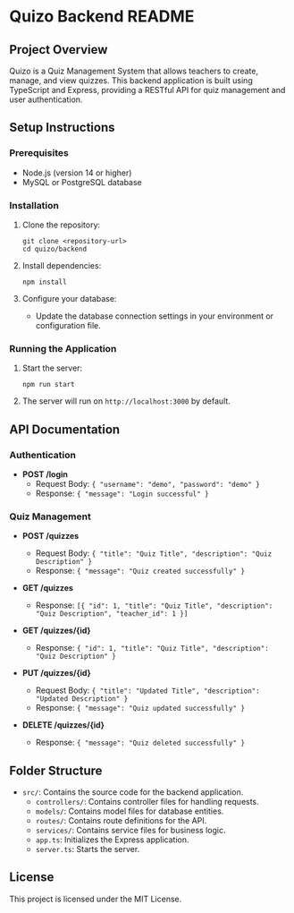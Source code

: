 # Quizo Backend README

## Project Overview
Quizo is a Quiz Management System that allows teachers to create, manage, and view quizzes. This backend application is built using TypeScript and Express, providing a RESTful API for quiz management and user authentication.

## Setup Instructions

### Prerequisites
- Node.js (version 14 or higher)
- MySQL or PostgreSQL database

### Installation
1. Clone the repository:
   ```
   git clone <repository-url>
   cd quizo/backend
   ```

2. Install dependencies:
   ```
   npm install
   ```

3. Configure your database:
   - Update the database connection settings in your environment or configuration file.

### Running the Application
1. Start the server:
   ```
   npm run start
   ```

2. The server will run on `http://localhost:3000` by default.

## API Documentation

### Authentication
- **POST /login**
  - Request Body: `{ "username": "demo", "password": "demo" }`
  - Response: `{ "message": "Login successful" }`

### Quiz Management
- **POST /quizzes**
  - Request Body: `{ "title": "Quiz Title", "description": "Quiz Description" }`
  - Response: `{ "message": "Quiz created successfully" }`

- **GET /quizzes**
  - Response: `[{ "id": 1, "title": "Quiz Title", "description": "Quiz Description", "teacher_id": 1 }]`

- **GET /quizzes/{id}**
  - Response: `{ "id": 1, "title": "Quiz Title", "description": "Quiz Description" }`

- **PUT /quizzes/{id}**
  - Request Body: `{ "title": "Updated Title", "description": "Updated Description" }`
  - Response: `{ "message": "Quiz updated successfully" }`

- **DELETE /quizzes/{id}**
  - Response: `{ "message": "Quiz deleted successfully" }`

## Folder Structure
- `src/`: Contains the source code for the backend application.
  - `controllers/`: Contains controller files for handling requests.
  - `models/`: Contains model files for database entities.
  - `routes/`: Contains route definitions for the API.
  - `services/`: Contains service files for business logic.
  - `app.ts`: Initializes the Express application.
  - `server.ts`: Starts the server.

## License
This project is licensed under the MIT License.